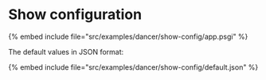 # Show configuration

{% embed include file="src/examples/dancer/show-config/app.psgi" %}

The default values in JSON format:

{% embed include file="src/examples/dancer/show-config/default.json" %}


